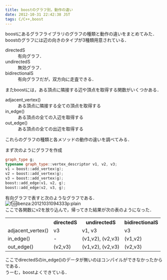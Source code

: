 ```yaml
---
title: boostのグラフ別，動作の違い
date: 2012-10-31 22:42:38 JST
tags: C/C++,boost
---
```


boostにあるグラフライブラリのグラフの種類と動作の違いをまとめてみた．<br />
boostのグラフには辺の向きのタイプが3種類用意されている．

<dl>
<dt>directedS</dt>
<dd>有向グラフ．</dd>
<dt>undirectedS</dt>
<dd>無効グラフ．</dd>
<dt>bidirectionalS</dt>
<dd>有向グラフだが，双方向に走査できる．</dd>
</dl>


またboostには，ある頂点に隣接する辺や頂点を取得する関数がいくつかある．

<dl>
<dt>adjacent_vertex()</dt>
<dd>ある頂点に隣接する全ての頂点を取得する</dd>
<dt>in_edge()</dt>
<dd>ある頂点の全ての入辺を取得する</dd>
<dt>out_edge()</dt>
<dd>ある頂点の全ての出辺を取得する</dd>
</dl>


これらのグラフの種類と各メソッドの動作の違いを調べてみる．

まず次のようにグラフを作成

```cpp
graph_type g;
typename graph_type::vertex_descriptor v1, v2, v3;
v1 = boost::add_vertex(g);
v2 = boost::add_vertex(g);
v3 = boost::add_vertex(g);
boost::add_edge(v1, v2, g);
boost::add_edge(v2, v3, g);
```

有向グラフで表すと次のようなグラフである．<br />![f:id:ibenza:20121031094333p:plain](http://cdn-ak.f.st-hatena.com/images/fotolife/i/ibenza/20121031/20121031094333.png)<br />
ここで各関数にv2を放り込んで，帰ってきた結果が次の表のようになった．

<table>
    <tr>
    <th>                 </th>
    <th>directedS</th>
    <th>undirectedS</th>
    <th>bidirectionalS</th>
    </tr>
    <tr>
    <td>adjacent_vertex() </td>
    <td>v3</td>
    <td>v1, v3</td>
    <td>v3</td>
    </tr>
    <tr>
    <td>in_edge()         </td>
    <td>-</td>
    <td>(v1,v2), (v2,v3)</td>
    <td>(v1,v2)</td>
    </tr>
    <tr>
    <td>out_edge()        </td>
    <td>(v2,v3)</td>
    <td>(v1,v2), (v2,v3)</td>
    <td>(v2,v3)</td>
    </tr>
</table>
ここでdirectedSのin_edge()のデータが無いのはコンパイルができなかったからである．<br />
うーむ，boostよくできている．

